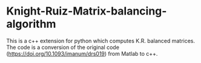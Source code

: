 # Knight-Ruiz-Matrix-balancing-algorithm

This is a c++ extension for python which computes K.R. balanced matrices. The
code is a conversion of the original code
(https://doi.org/10.1093/imanum/drs019) from Matlab to c++. 
